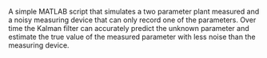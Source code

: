 A simple MATLAB script that simulates a two parameter plant measured and a noisy measuring device that can only record one of the parameters. Over time the Kalman filter can accurately predict the unknown parameter and estimate the true value of the measured parameter with less noise than the measuring device.  
